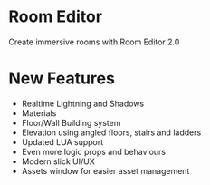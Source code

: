 # Room Editor

Create immersive rooms with Room Editor 2.0

# New Features

- Realtime Lightning and Shadows
- Materials
- Floor/Wall Building system
- Elevation using angled floors, stairs and ladders
- Updated LUA support
- Even more logic props and behaviours
- Modern slick UI/UX
- Assets window for easier asset management